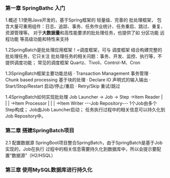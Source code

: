 ### 第一章 SpringBathc 入门

1.概述
1.1使用Java开发的，基于Spring框架的 轻量级、完善的 批处理框架，
包含大量可重用组件：日志、追踪、事务、任务作业统计、任务重启、跳过、重复、资源管理等。
对于**大数据量**和高性能要求的批处理任务，也提供了如 分区功能 远程功能 等高级功能和特性来支持

1.2SpringBatch是批处理应用框架！=调度框架，可与 调度框架 结合构建完整的批处理任务，它只关注
批处理任务的相关问题：事务、开发、监控、执行等，不提供调度功能；
常见的调度框架 Quartz、Tivoli、Control-M、Cron

1.3SpringBatch框架主要功能总结
· Transaction Management 事务管理
· Chunk based processing 基于块的处理
· Declare IO             声明式的输入输出
· Start/Stop/Restart     启动/停止/重启
· Retry/Skip             重试/跳过

1.4SpringBatch如何实现批处理
Job Launcher -> Job -> Step ->Item Reader
    |            |       |  ->Item Processor
    |            |       |  ->Item Writer
     ---Job Repository--- 
1个Job由多个Step构成；
Job由Job Launcher启动；
任务执行过程中的相关信息可以持久化到Job Repository中。

### 第二章 搭建SpringBatch项目
2.1 配置数据源
SpringBoot项目整合SpringBatch，由于SpringBatch是基于Job实现的，Job在执行
过程中的相关信息需要持久化到数据库中，所以会提示要配置“数据源”（H2/HSQL）

### 第三章 使用MySQL数据库进行持久化